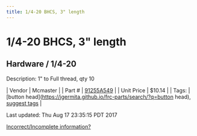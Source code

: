 ```yaml
---
title: 1/4-20 BHCS, 3" length
---
```


# 1/4-20 BHCS, 3" length
## Hardware / 1/4-20
Description: 	1" to Full thread, qty 10 

| Vendor | Mcmaster | 
| Part # | [91255A549](https://www.mcmaster.com/#91255A549) | 
| Unit Price | $10.14 | 
| Tags: | [button head](https://jgermita.github.io/frc-parts/search/?q=button head), [suggest tags](https://docs.google.com/forms/d/e/1FAIpQLSeWyY8v3RgOty-MyWmh9U0iivNYN_molChYyS-0U-o-kOAv_g/viewform) | 

Last updated: Thu Aug 17 23:35:15 PDT 2017

 [Incorrect/Incomplete information?](https://docs.google.com/forms/d/e/1FAIpQLSeWyY8v3RgOty-MyWmh9U0iivNYN_molChYyS-0U-o-kOAv_g/viewform)
